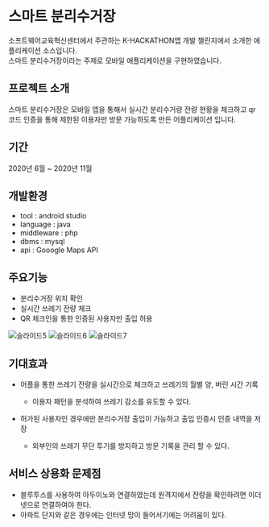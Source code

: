 # 스마트 분리수거장
소프트웨어교육혁신센터에서 주관하는 K-HACKATHON앱 개발 챌린지에서 소개한 애플리케이션 소스입니다.   
스마트 분리수거장이라는 주제로 모바일 애플리케이션을 구현하였습니다.

## 프로젝트 소개
스마트 분리수거장은 모바일 앱을 통해서 실시간 분리수거량 잔량 현황을 체크하고 qr코드 인증을 통해 제한된 이용자만 방문 가능하도록 만든 어플리케이션 입니다.

## 기간 
2020년 6월 ~ 2020년 11월

## 개발환경
- tool : android studio
- language : java
- middleware : php
- dbms : mysql
- api : Gooogle Maps API

## 주요기능
- 분리수거장 위치 확인
- 실시간 쓰레기 잔량 체크
- QR 체크인을 통한 인증된 사용자만 출입 허용
  
![슬라이드5](https://github.com/hwajinkim/CheckInRecycle/assets/68608437/ca3bb488-3006-4dc5-a419-f9962273bb11)
![슬라이드6](https://github.com/hwajinkim/CheckInRecycle/assets/68608437/c83417da-3369-4d86-9b4c-cfc9d9e1fe80)
![슬라이드7](https://github.com/hwajinkim/CheckInRecycle/assets/68608437/77ddf96b-7936-41ce-b5d0-a585bfdb8032)

## 기대효과
- 어플을 통한 쓰레기 잔량을 실시간으로 체크하고 쓰레기의 월별 양, 버린 시간 기록
    - 이용자 패턴을 분석하여 쓰레기 감소를 유도할 수 있다.
    
- 허가된 사용자인 경우에만 분리수거장 출입이 가능하고 출입 인증시 인증 내역을 저장
    - 외부인의 쓰레기 무단 투기를 방지하고 방문 기록을 관리 할 수 있다.  

## 서비스 상용화 문제점
- 블루투스를 사용하여 아두이노와 연결하였는데 원격지에서 잔량을 확인하려면 이더넷으로 연결하여야 한다.
- 아파트 단지와 같은 경우에는 인터넷 망이 들어서기에는 어려움이 있다.
